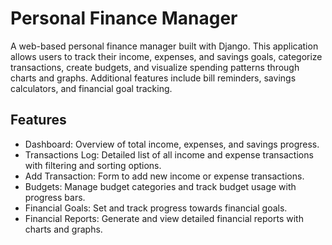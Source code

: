 # Personal Finance Manager

A web-based personal finance manager built with Django. This application allows users to track their income, expenses, and savings goals, categorize transactions, create budgets, and visualize spending patterns through charts and graphs. Additional features include bill reminders, savings calculators, and financial goal tracking.

## Features

- Dashboard: Overview of total income, expenses, and savings progress.
- Transactions Log: Detailed list of all income and expense transactions with filtering and sorting options.
- Add Transaction: Form to add new income or expense transactions.
- Budgets: Manage budget categories and track budget usage with progress bars.
- Financial Goals: Set and track progress towards financial goals.
- Financial Reports: Generate and view detailed financial reports with charts and graphs.
